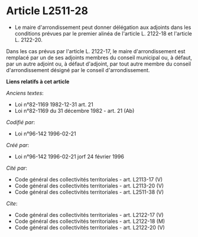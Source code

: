 # Article L2511-28

- Le maire d'arrondissement peut donner délégation aux adjoints dans les conditions prévues par le premier alinéa de
l'article L. 2122-18 et l'article L. 2122-20.

Dans les cas prévus par l'article L. 2122-17, le maire d'arrondissement est remplacé par un de ses adjoints membres du
conseil municipal ou, à défaut, par un autre adjoint ou, à défaut d'adjoint, par tout autre membre du conseil
d'arrondissement désigné par le conseil d'arrondissement.

**Liens relatifs à cet article**

_Anciens textes_:

  - Loi n°82-1169 1982-12-31 art. 21
  - Loi n°82-1169 du 31 décembre 1982 - art. 21 (Ab)

_Codifié par_:

  - Loi n°96-142 1996-02-21

_Créé par_:

  - Loi n°96-142 1996-02-21 jorf 24 février 1996

_Cité par_:

  - Code général des collectivités territoriales - art. L2113-17 (V)
  - Code général des collectivités territoriales - art. L2113-20 (V)
  - Code général des collectivités territoriales - art. L2511-38 (V)

_Cite_:

  - Code général des collectivités territoriales - art. L2122-17 (V)
  - Code général des collectivités territoriales - art. L2122-18 (M)
  - Code général des collectivités territoriales - art. L2122-20 (V)
